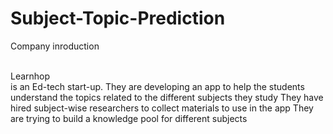 # Subject-Topic-Prediction
Company inroduction

<br>Learnhop<BR> is an Ed-tech start-up.
They are developing an app to help the students understand the topics related to the different subjects they study
They have hired subject-wise researchers to collect materials to use in the app
They are trying to build a knowledge pool for different subjects
